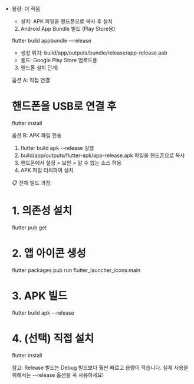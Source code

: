 - 용량: 더 작음
  - 설치: APK 파일을 핸드폰으로 복사 후 설치

  2. Android App Bundle 빌드 (Play Store용)

  flutter build appbundle --release
  - 생성 위치: build/app/outputs/bundle/release/app-release.aab
  - 용도: Google Play Store 업로드용

  3. 핸드폰 설치 단계:

  옵션 A: 직접 연결
  # 핸드폰을 USB로 연결 후
  flutter install

  옵션 B: APK 파일 전송
  1. flutter build apk --release 실행
  2. build/app/outputs/flutter-apk/app-release.apk 파일을 핸드폰으로 복사
  3. 핸드폰에서 설정 > 보안 > 알 수 없는 소스 허용
  4. APK 파일 터치하여 설치

  📋 전체 빌드 과정:

  # 1. 의존성 설치
  flutter pub get

  # 2. 앱 아이콘 생성
  flutter packages pub run flutter_launcher_icons:main

  # 3. APK 빌드
  flutter build apk --release

  # 4. (선택) 직접 설치
  flutter install

  참고: Release 빌드는 Debug 빌드보다 훨씬 빠르고 용량이 작습니다. 실제 사용을 위해서는
  --release 옵션을 꼭 사용하세요!